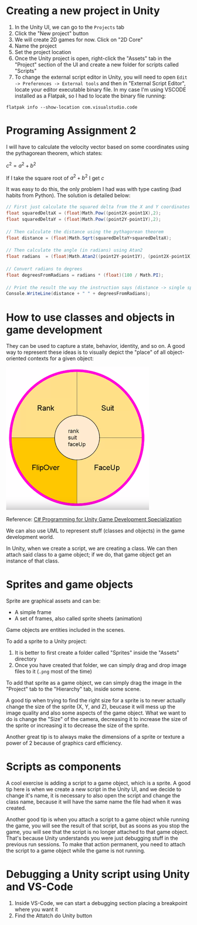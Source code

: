 # Creating a new project in Unity

1. In the Unity UI, we can go to the `Projects` tab
2. Click the "New project" button
3. We will create 2D games for now. Click on "2D Core"
4. Name the project
5. Set the project location
6. Once the Unity project is open, right-click the "Assets" tab in the "Project" section of the UI and create a new folder for scripts called "Scripts"
7. To change the external script editor in Unity, you will need to open `Edit -> Preferences -> External tools` and then in "External Script Editor", locate your editor executable binary file. In my case I'm using VSCODE installed as a Flatpak, so I had to locate the binary file running:

```
flatpak info --show-location com.visualstudio.code
```

# Programing Assignment 2

I will have to calculate the velocity vector based on some coordinates using the pythagorean theorem, which states:

$c^2 = a^2 + b^2$

If I take the square root of $a^2 + b^2$ I get $c$

It was easy to do this, the only problem I had was with type casting (bad habits from Python). The solution is detailed below:

```cs
// First just calculate the squared delta from the X and Y coordinates
float squaredDeltaX = (float)Math.Pow((point2X-point1X),2);
float squaredDeltaY = (float)Math.Pow((point2Y-point1Y),2);

// Then calculate the distance using the pythagorean theorem 
float distance = (float)Math.Sqrt(squaredDeltaY+squaredDeltaX);

// Then calculate the angle (in radians) using Atan2 
float radians  = (float)Math.Atan2((point2Y-point1Y), (point2X-point1X));

// Convert radians to degrees
float degreesFromRadians = radians * (float)(180 / Math.PI);

// Print the result the way the instruction says (distance -> single space -> angle)
Console.WriteLine(distance + " " + degreesFromRadians);
```

# How to use classes and objects in game development

They can be used to capture a state, behavior, identity, and so on. A good way to represent these ideas is to visually depict the "place" of all object-oriented contexts for a given object:

![object-oriented-context](figures/object-oriented-contexts.png)

Reference: [C# Programming for Unity Game Development Specialization](https://www.coursera.org/specializations/programming-unity-game-development)

We can also use UML to represent stuff (classes and objects) in the game development world. 

In Unity, when we create a script, we are creating a class. We can then attach said class to a game object; if we do, that game object get an instance of that class. 

# Sprites and game objects

Sprite are graphical assets and can be:
- A simple frame
- A set of frames, also called sprite sheets (animation)

Game objects are entities included in the scenes. 

To add a sprite to a Unity project:
1. It is better to first create a folder called "Sprites" inside the "Assets" directory
2. Once you have created that folder, we can simply drag and drop image files to it (`.png` most of the time)

To add that sprite as a game object, we can simply drag the image in the "Project" tab to the "Hierarchy" tab, inside some scene.

A good tip when trying to find the right size for a sprite is to never actually change the size of the sprite (X, Y, and Z), beucase it will mess up the image quality and also some aspects of the game object. What we want to do is change the "Size" of the camera, decreasing it to increase the size of the sprite or increasing it to decrease the size of the sprite.

Another great tip is to always make the dimensions of a sprite or texture a power of 2 because of graphics card efficiency.

# Scripts as components

A cool exercise is adding a script to a game object, which is a sprite. A good tip here is when we create a new script in the Unity UI, and we decide to change it's name, it is necessary to also open the script and change the class name, because it will have the same name the file had when it was created.

Another good tip is when you attach a script to a game object while running the game, you will see the result of that script, but as soons as you stop the game, you will see that the script is no longer attached to that game object. That's because Unity understands you were just debugging stuff in the previous run sessions. To make that action permanent, you need to attach the script to a game object while the game is not running.

# Debugging a Unity script using Unity and VS-Code

1. Inside VS-Code, we can start a debugging section placing a breakpoint where you want it
2. Find the Attatch do Unity button

